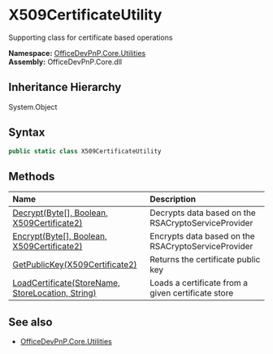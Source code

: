 # X509CertificateUtility
Supporting class for certificate based operations  

**Namespace:** [OfficeDevPnP.Core.Utilities](OfficeDevPnP.Core.Utilities.md)  
**Assembly:** OfficeDevPnP.Core.dll  
## Inheritance Hierarchy
System.Object  

## Syntax
```C#
public static class X509CertificateUtility
```
## Methods
|**Name**|**Description**|
|:-----|:-----|
| [Decrypt(Byte[], Boolean, X509Certificate2)](OfficeDevPnP.Core.Utilities.X509CertificateUtility.441713b6.md) | Decrypts data based on the RSACryptoServiceProvider
| [Encrypt(Byte[], Boolean, X509Certificate2)](OfficeDevPnP.Core.Utilities.X509CertificateUtility.a398e918.md) | Encrypts data based on the RSACryptoServiceProvider
| [GetPublicKey(X509Certificate2)](OfficeDevPnP.Core.Utilities.X509CertificateUtility.c98a590b.md) | Returns the certificate public key
| [LoadCertificate(StoreName, StoreLocation, String)](OfficeDevPnP.Core.Utilities.X509CertificateUtility.23859396.md) | Loads a certificate from a given certificate store
## See also
- [OfficeDevPnP.Core.Utilities](OfficeDevPnP.Core.Utilities.md)
